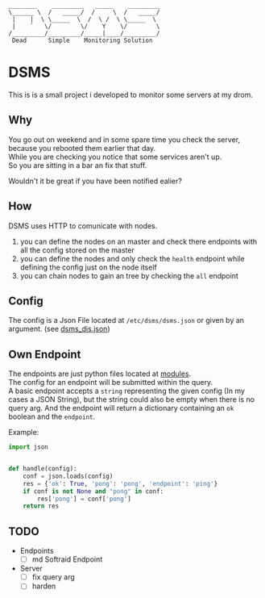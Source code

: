 ```
________    _________   _____    _________
\______ \  /   _____/  /     \  /   _____/
 |    |  \ \_____  \  /  \ /  \ \_____  \
 |    `   \/        \/    Y    \/        \
/_________/_________/_____|____/_________/
 Dead      Simple    Monitoring Solution
```

DSMS
====
This is is a small project i developed to monitor some servers at my drom.  

Why
---
You go out on weekend and in some spare time you check the server, because you rebooted them earlier that day.  
While you are checking you notice that some services aren't up.  
So you are sitting in a bar an fix that stuff.

Wouldn't it be great if you have been notified ealier?

How
---
DSMS uses HTTP to comunicate with nodes.
 1. you can define the nodes on an master and check there endpoints with all the config stored on the master  
 2. you can define the nodes and only check the ```health``` endpoint while defining the config just on the node itself
 3. you can chain nodes to gain an tree by checking the ```all``` endpoint
 
Config
------
The config is a Json File located at ```/etc/dsms/dsms.json``` or given by an argument.
(see [dsms_dis.json](./dsms_dist.json))

Own Endpoint
------------
The endpoints are just python files located at [modules](./dsmsMods/modules).  
The config for an endpoint will be submitted within the query.  
A basic endpoint accepts a ```string``` representing the given config (In my cases a JSON String),
but the string could also be empty when there is no query arg.
And the endpoint will return a dictionary containing an ```ok``` boolean and the ```endpoint```.

Example:
```python
import json


def handle(config):
    conf = json.loads(config)
    res = {'ok': True, 'pong': 'pong', 'endpoint': 'ping'}
    if conf is not None and "pong" in conf:
        res['pong'] = conf['pong']
    return res
```

TODO
----
* Endpoints
    - [ ] md Softraid Endpoint
    
* Server
    - [ ] fix query arg
    - [ ] harden
